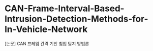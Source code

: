 # CAN-Frame-Interval-Based-Intrusion-Detection-Methods-for-In-Vehicle-Network
[논문] CAN 프레임 간격 기반 침입 탐지 방법론
